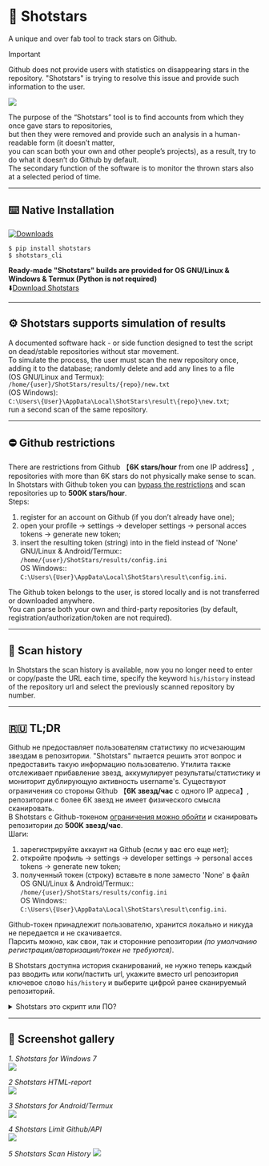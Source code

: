 # 💫 Shotstars
A unique and over fab tool to track stars on Github.  

> [!IMPORTANT]  
>Github does not provide users with statistics on disappearing stars in the repository. "Shotstars" is trying to resolve this issue and provide such information to the user.  

<img src="https://raw.githubusercontent.com/snooppr/shotstars/main/images/CLI.png" />

The purpose of the “Shotstars” tool is to find accounts from which they once gave stars to repositories,  
but then they were removed and provide such an analysis in a human-readable form (it doesn’t matter,  
you can scan both your own and other people’s projects), as a result, try to do what it doesn’t do Github by default.  
The secondary function of the software is to monitor the thrown stars also at a selected period of time.  

 ---

## ⌨️ Native Installation  
[![Downloads](https://static.pepy.tech/badge/shotstars)](https://www.pepy.tech/projects/shotstars?versions=1.0&versions=0.5&versions=0.2)  

```
$ pip install shotstars
$ shotstars_cli
```

**Ready-made "Shotstars" builds are provided for OS GNU/Linux & Windows & Termux (Python is not required)**  
⬇️[Download Shotstars](https://github.com/snooppr/shotstars/releases "download a ready-made assembly for Windows; GNU/Linux or Termux")  

 ---

## ⚙️ Shotstars supports simulation of results  
A documented software hack - or side function designed to test the script on dead/stable repositories without star movement.  
To simulate the process, the user must scan the new repository once,   
adding it to the database; randomly delete and add any lines to a file  
(OS GNU/Linux and Termux):    
`/home/{user}/ShotStars/results/{repo}/new.txt`  
(OS Windows):  
`C:\Users\{User}\AppData\Local\ShotStars\result\{repo}\new.txt`;  
run a second scan of the same repository.  

 ---

## ⛔️ Github restrictions  
There are restrictions from Github 【**6K stars/hour** from one IP address】, repositories with more than 6K stars do not physically make sense to scan.  
In Shotstars with Github token  you can [bypass the restrictions](https://github.com/snooppr/shotstars/issues/3) and scan repositories up to **500K stars/hour**.  
Steps:  
1) register for an account on Github (if you don’t already have one);  
2) open your profile -> settings -> developer settings -> personal acces tokens -> generate new token;  
3) insert the resulting token (string) into in the field instead of 'None'  
GNU/Linux & Android/Termux::  
`/home/{user}/ShotStars/results/config.ini`  
OS Windows::  
`C:\Users\{User}\AppData\Local\ShotStars\result\config.ini`.  

The Github token belongs to the user, is stored locally and is not transferred or downloaded anywhere.  
You can parse both your own and third-party repositories (by default, registration/authorization/token are not required).  

 ---

## 💾 Scan history  
In Shotstars the scan history is available, now you no longer need to enter or copy/paste the URL each time,
specify the keyword `his/history` instead of the repository url and select the previously scanned repository by number.

 ---

## 🇷🇺 TL;DR  
Github не предоставляет пользователям статистику по исчезающим звездам в репозитории.
"Shotstars" пытается решить этот вопрос и предоставить такую информацию пользователю.
Утилита также отслеживает прибавление звезд, аккумулирует результаты/статистику и мониторит дублирующую активность username's.
Существуют ограничения со стороны Github 【**6K звезд/час** с одного IP адреса】, репозитории с более 6К звезд не имеет физического смысла сканировать.  
В Shotstars с Github-токеном [ограничения можно обойти](https://github.com/snooppr/shotstars/issues/3) и сканировать репозитории до **500K звезд/час**.  
Шаги:  
1) зарегистрируйте аккаунт на Github (если у вас его еще нет);  
2) откройте профиль -> settings -> developer settings -> personal acces tokens -> generate new token;  
3) полученный токен (строку) вставьте в поле заместо 'None' в файл  
OS GNU/Linux & Android/Termux::  
`/home/{user}/ShotStars/results/config.ini`  
OS Windows::  
`C:\Users\{User}\AppData\Local\ShotStars\result\config.ini`.  

Github-токен принадлежит пользователю, хранится локально и никуда не передается и не скачивается.  
Парсить можно, как свои, так и сторонние репозитории *(по умолчанию регистрация/авторизация/токен не требуются)*.  

В Shotstars доступна история сканирований, не нужно теперь каждый раз вводить или копи/пастить url,
укажите вместо url репозитория ключевое слово `his/history` и выберите цифрой ранее сканируемый репозиторий.  

<details>
<summary>Shotstars это скрипт или ПО?</summary>

Существует ли чёткая грань между скриптом и программой? С таким опросом обратился разработчик к IT-сообществу Хабр.  

<img src="https://habrastorage.org/webt/vj/rq/kp/vjrqkptejw8lvhbi1oj8ibkqcn4.jpeg" />  

</details>

 ---

## 🔻 Screenshot gallery  

*1. Shotstars for Windows 7*  
<img src="https://raw.githubusercontent.com/snooppr/shotstars/main/images/shotstars%20Win.png" />  


*2 Shotstars HTML-report*  
<img src="https://raw.githubusercontent.com/snooppr/shotstars/main/images/html-report.png" />  


*3 Shotstars for Android/Termux*  
<img src="https://raw.githubusercontent.com/snooppr/shotstars/main/images/Termux.png" />  


*4 Shotstars Limit Github/API*  
<img src="https://raw.githubusercontent.com/snooppr/shotstars/main/images/Limit.png" />  


*5 Shotstars Scan History*
<img src="https://raw.githubusercontent.com/snooppr/shotstars/main/images/scan_history.png" />  
